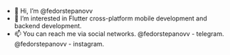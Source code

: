 - 👋 Hi, I’m @fedorstepanovv
- 👀 I’m interested in Flutter cross-platform mobile development and backend development. 
- 📫 You can reach me via social networks. @fedorstepanovv - telegram. @fedorstepanovv - instagram. 

<!---
fedorstepanovv/fedorstepanovv is a ✨ special ✨ repository because its `README.md` (this file) appears on your GitHub profile.
You can click the Preview link to take a look at your changes.
--->
